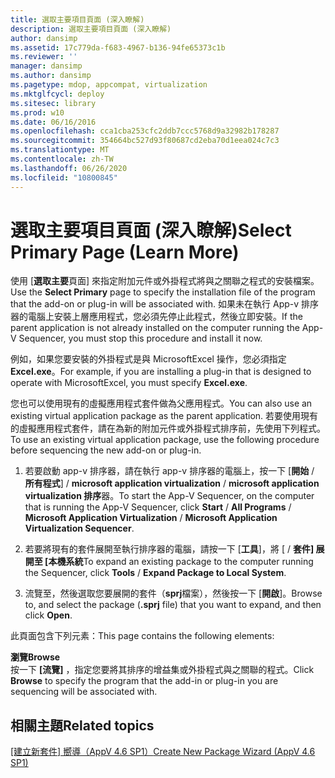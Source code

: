 ```yaml
---
title: 選取主要項目頁面 (深入瞭解)
description: 選取主要項目頁面 (深入瞭解)
author: dansimp
ms.assetid: 17c779da-f683-4967-b136-94fe65373c1b
ms.reviewer: ''
manager: dansimp
ms.author: dansimp
ms.pagetype: mdop, appcompat, virtualization
ms.mktglfcycl: deploy
ms.sitesec: library
ms.prod: w10
ms.date: 06/16/2016
ms.openlocfilehash: cca1cba253cfc2ddb7ccc5768d9a32982b178287
ms.sourcegitcommit: 354664bc527d93f80687cd2eba70d1eea024c7c3
ms.translationtype: MT
ms.contentlocale: zh-TW
ms.lasthandoff: 06/26/2020
ms.locfileid: "10800845"
---
```

# <span data-ttu-id="9e805-103">選取主要項目頁面 (深入瞭解)</span><span class="sxs-lookup"><span data-stu-id="9e805-103">Select Primary Page (Learn More)</span></span>


<span data-ttu-id="9e805-104">使用 [**選取主要**頁面] 來指定附加元件或外掛程式將與之關聯之程式的安裝檔案。</span><span class="sxs-lookup"><span data-stu-id="9e805-104">Use the **Select Primary** page to specify the installation file of the program that the add-on or plug-in will be associated with.</span></span> <span data-ttu-id="9e805-105">如果未在執行 App-v 排序器的電腦上安裝上層應用程式，您必須先停止此程式，然後立即安裝。</span><span class="sxs-lookup"><span data-stu-id="9e805-105">If the parent application is not already installed on the computer running the App-V Sequencer, you must stop this procedure and install it now.</span></span>

<span data-ttu-id="9e805-106">例如，如果您要安裝的外掛程式是與 MicrosoftExcel 操作，您必須指定**Excel.exe**。</span><span class="sxs-lookup"><span data-stu-id="9e805-106">For example, if you are installing a plug-in that is designed to operate with MicrosoftExcel, you must specify **Excel.exe**.</span></span>

<span data-ttu-id="9e805-107">您也可以使用現有的虛擬應用程式套件做為父應用程式。</span><span class="sxs-lookup"><span data-stu-id="9e805-107">You can also use an existing virtual application package as the parent application.</span></span> <span data-ttu-id="9e805-108">若要使用現有的虛擬應用程式套件，請在為新的附加元件或外掛程式排序前，先使用下列程式。</span><span class="sxs-lookup"><span data-stu-id="9e805-108">To use an existing virtual application package, use the following procedure before sequencing the new add-on or plug-in.</span></span>

1.  <span data-ttu-id="9e805-109">若要啟動 app-v 排序器，請在執行 app-v 排序器的電腦上，按一下 [**開始**  /  **所有程式**]  /  **microsoft application virtualization**  /  **microsoft application virtualization 排序**器。</span><span class="sxs-lookup"><span data-stu-id="9e805-109">To start the App-V Sequencer, on the computer that is running the App-V Sequencer, click **Start** / **All Programs** / **Microsoft Application Virtualization** / **Microsoft Application Virtualization Sequencer**.</span></span>

2.  <span data-ttu-id="9e805-110">若要將現有的套件展開至執行排序器的電腦，請按一下 [**工具**]，將 [  /  **套件] 展開至 [本機系統**</span><span class="sxs-lookup"><span data-stu-id="9e805-110">To expand an existing package to the computer running the Sequencer, click **Tools** / **Expand Package to Local System**.</span></span>

3.  <span data-ttu-id="9e805-111">流覽至，然後選取您要展開的套件（**sprj**檔案），然後按一下 [**開啟**]。</span><span class="sxs-lookup"><span data-stu-id="9e805-111">Browse to, and select the package (**.sprj** file) that you want to expand, and then click **Open**.</span></span>

<span data-ttu-id="9e805-112">此頁面包含下列元素：</span><span class="sxs-lookup"><span data-stu-id="9e805-112">This page contains the following elements:</span></span>

<a href="" id="browse"></a>**<span data-ttu-id="9e805-113">瀏覽</span><span class="sxs-lookup"><span data-stu-id="9e805-113">Browse</span></span>**  
<span data-ttu-id="9e805-114">按一下 **[流覽]** ，指定您要將其排序的增益集或外掛程式與之關聯的程式。</span><span class="sxs-lookup"><span data-stu-id="9e805-114">Click **Browse** to specify the program that the add-in or plug-in you are sequencing will be associated with.</span></span>

## <span data-ttu-id="9e805-115">相關主題</span><span class="sxs-lookup"><span data-stu-id="9e805-115">Related topics</span></span>


[<span data-ttu-id="9e805-116">[建立新套件] 嚮導（AppV 4.6 SP1）</span><span class="sxs-lookup"><span data-stu-id="9e805-116">Create New Package Wizard (AppV 4.6 SP1)</span></span>](create-new-package-wizard---appv-46-sp1-.md)

 

 





